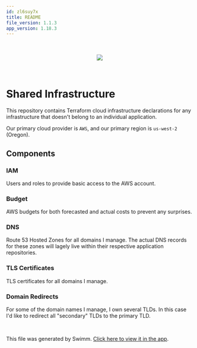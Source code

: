```yaml
---
id: zl6suy7x
title: README
file_version: 1.1.3
app_version: 1.18.3
---
```


<br/>

<br/>

<div align="center"><img src="https://firebasestorage.googleapis.com/v0/b/swimmio-content/o/repositories%2FZ2l0aHViJTNBJTNBc2hhcmVkLWluZnJhc3RydWN0dXJlJTNBJTNBVGltb1Zpbms%3D%2F6fcd5f61-be4b-44cc-bb1c-1451409bd318.png?alt=media&token=418cf70c-bcdf-481d-ab70-cb56f265afa5" style="width:'50%'"/></div>

<br/>

<br/>

# Shared Infrastructure

This repository contains Terraform cloud infrastructure declarations for any infrastructure that doesn't belong to an individual application.

Our primary cloud provider is `AWS`, and our primary region is `us-west-2` (Oregon).

## Components

### IAM

Users and roles to provide basic access to the AWS account.

### Budget

AWS budgets for both forecasted and actual costs to prevent any surprises.

### DNS

Route 53 Hosted Zones for all domains I manage. The actual DNS records for these zones will lagely live within their respective application repositories.

### TLS Certificates

TLS certificates for all domains I manage.

### Domain Redirects

For some of the domain names I manage, I own several TLDs. In this case I'd like to redirect all "secondary" TLDs to the primary TLD.

<br/>

This file was generated by Swimm. [Click here to view it in the app](https://app.swimm.io/repos/Z2l0aHViJTNBJTNBc2hhcmVkLWluZnJhc3RydWN0dXJlJTNBJTNBVGltb1Zpbms=/docs/zl6suy7x).
